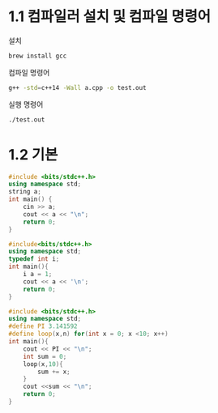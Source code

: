 # 1.1 컴파일러 설치 및 컴파일 명령어

설치

```bash
brew install gcc
```

컴파일 명령어

```bash
g++ -std=c++14 -Wall a.cpp -o test.out
```

실행 명령어

```bash
./test.out
```

# 1.2 기본

```c++
#include <bits/stdc++.h>
using namespace std;
string a;
int main() {
    cin >> a;
    cout << a << "\n";
    return 0;
}
```

```cpp
#include<bits/stdc++.h>
using namespace std;
typedef int i;
int main(){
    i a = 1;
    cout << a << '\n';
    return 0;
}
```

```cpp
#include <bits/stdc++.h>
using namespace std;
#define PI 3.141592
#define loop(x,n) for(int x = 0; x <10; x++)
int main(){
    cout << PI << "\n";
    int sum = 0;
    loop(x,10){
        sum += x;
    }
    cout <<sum << "\n";
    return 0;
}
```
